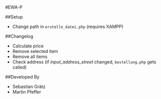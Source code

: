 #EWA-P

##Setup
* Change path in ```erstelle_datei.php``` (requires XAMPP)

##Changelog
* Calculate price
* Remove selected item
* Remove all items
* Check address (if _input_address_street_ changed, ```bestellung.php``` gets called)

##Developed By
* Sebastian Grätz
* Martin Pfeffer 